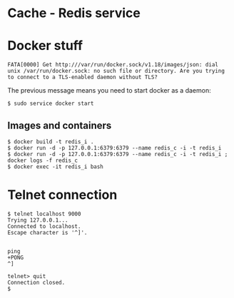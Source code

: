 # Cache - Redis service

# Docker stuff

```
FATA[0000] Get http:///var/run/docker.sock/v1.18/images/json: dial unix /var/run/docker.sock: no such file or directory. Are you trying to connect to a TLS-enabled daemon without TLS?
```
The previous message means you need to start docker as a daemon:
```
$ sudo service docker start
```

## Images and containers

```
$ docker build -t redis_i .
$ docker run -d -p 127.0.0.1:6379:6379 --name redis_c -i -t redis_i
$ docker run -d -p 127.0.0.1:6379:6379 --name redis_c -i -t redis_i ; docker logs -f redis_c
$ docker exec -it redis_i bash
```

# Telnet connection

```
$ telnet localhost 9000
Trying 127.0.0.1...
Connected to localhost.
Escape character is '^]'.


ping
+PONG
^]

telnet> quit
Connection closed.
$
```
